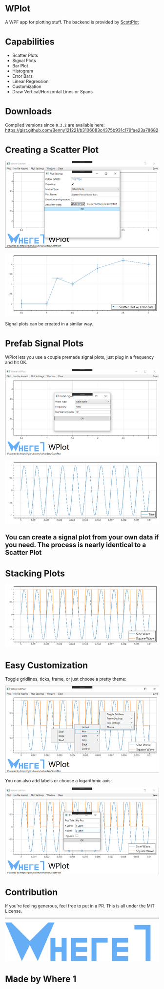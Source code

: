 # WPlot
A WPF app for plotting stuff. The backend is provided by [ScottPlot](https://github.com/swharden/ScottPlot)

# Capabilities
- Scatter Plots
- Signal Plots
- Bar Plot
- Histogram
- Error Bars
- Linear Regression
- Customization
- Draw Vertical/Horizontal Lines or Spans

# Downloads
Compiled versions since `0.3.2` are available here: https://gist.github.com/Benny121221/b3106083c4375b931c179fae23a78682

# Creating a Scatter Plot

![Scatter Before](/images/Demos/scattererror_before.png)

![Scatter Output](/images/Demos/scattererror_output.png)

Signal plots can be created in a similar way.

# Prefab Signal Plots
WPlot lets you use a couple premade signal plots, just plug in a frequency and hit OK.

![Sine Before](/images/Demos/prefabsine_before.png)

![Sine Output](/images/Demos/prefabsine_output.png)

## You can create a signal plot from your own data if you need. The process is nearly identical to a Scatter Plot

# Stacking Plots

![Sine and Square Wave](images/Demos/sinesquareprefab_output.png)

# Easy Customization

Toggle gridlines, ticks, frame, or just choose a pretty theme:

![customization_3.png](/images/Demos/customization_3.png)

You can also add labels or choose a logarithmic axis:

![customization_4.png](/images/Demos/customization_4.png)

# Contribution
If you're feeling generous, feel free to put in a PR. This is all under the MIT License.

---
![Logo](/images/logo_full.png)

# Made by Where 1
